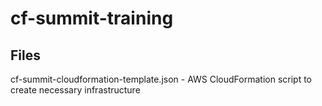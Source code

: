 # cf-summit-training

## Files

cf-summit-cloudformation-template.json - AWS CloudFormation script to create necessary infrastructure
